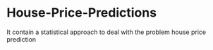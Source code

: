 # House-Price-Predictions
It contain a statistical approach to deal with the problem house price prediction
